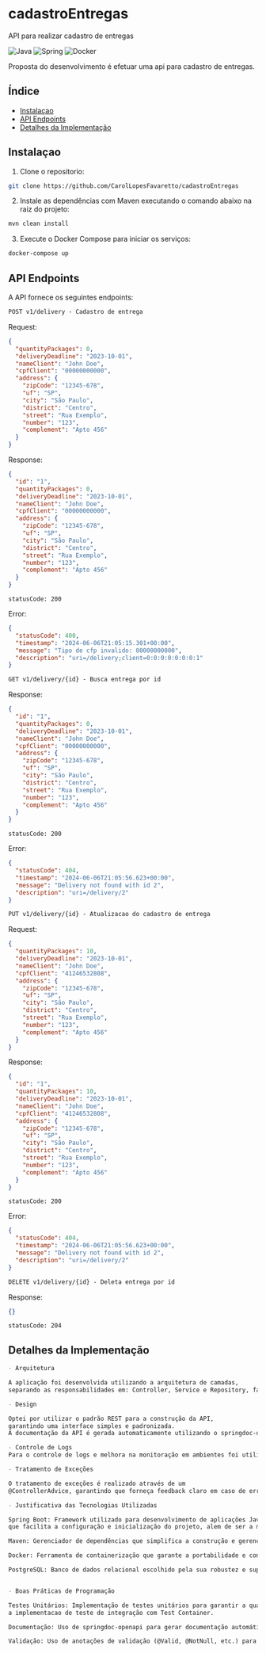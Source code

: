 # cadastroEntregas
API para realizar cadastro de entregas

![Java](https://img.shields.io/badge/java-%23ED8B00.svg?style=for-the-badge&logo=openjdk&logoColor=white)
![Spring](https://img.shields.io/badge/spring-%236DB33F.svg?style=for-the-badge&logo=spring&logoColor=white)
![Docker](https://img.shields.io/badge/Docker-D4FAFF?style=for-the-badge&logo=docker)

Proposta do desenvolvimento é efetuar uma api para cadastro de entregas.

## Índice

- [Instalaçao](#instalaçao)
- [API Endpoints](#api-endpoints)
- [Detalhes da Implementação](#detalhes-da-implementação)

## Instalaçao

1. Clone o repositorio:

```bash
git clone https://github.com/CarolLopesFavaretto/cadastroEntregas
```

2. Instale as dependências com Maven executando o comando abaixo na raiz do projeto:

```bash
mvn clean install
```

3. Execute o Docker Compose para iniciar os serviços:
    
```bash
docker-compose up
  ```

## API Endpoints
A API fornece os seguintes endpoints:


```markdown
POST v1/delivery - Cadastro de entrega
```
Request:
```json
{
  "quantityPackages": 0,
  "deliveryDeadline": "2023-10-01",
  "nameClient": "John Doe",
  "cpfClient": "00000000000",
  "address": {
    "zipCode": "12345-678",
    "uf": "SP",
    "city": "São Paulo",
    "district": "Centro",
    "street": "Rua Exemplo",
    "number": "123",
    "complement": "Apto 456"
  }
}
```

Response:
```json
{
  "id": "1",
  "quantityPackages": 0,
  "deliveryDeadline": "2023-10-01",
  "nameClient": "John Doe",
  "cpfClient": "00000000000",
  "address": {
    "zipCode": "12345-678",
    "uf": "SP",
    "city": "São Paulo",
    "district": "Centro",
    "street": "Rua Exemplo",
    "number": "123",
    "complement": "Apto 456"
  }
}
```
```
statusCode: 200
```

Error:
```json
{
  "statusCode": 400,
  "timestamp": "2024-06-06T21:05:15.301+00:00",
  "message": "Tipo de cfp invalido: 00000000000",
  "description": "uri=/delivery;client=0:0:0:0:0:0:0:1"
}
```

```markdown
GET v1/delivery/{id} - Busca entrega por id
```

Response:
```json
{
  "id": "1",
  "quantityPackages": 0,
  "deliveryDeadline": "2023-10-01",
  "nameClient": "John Doe",
  "cpfClient": "00000000000",
  "address": {
    "zipCode": "12345-678",
    "uf": "SP",
    "city": "São Paulo",
    "district": "Centro",
    "street": "Rua Exemplo",
    "number": "123",
    "complement": "Apto 456"
  }
}
```
```
statusCode: 200
```

Error:
```json
{
  "statusCode": 404,
  "timestamp": "2024-06-06T21:05:56.623+00:00",
  "message": "Delivery not found with id 2",
  "description": "uri=/delivery/2"
}
```

```markdown
PUT v1/delivery/{id} - Atualizacao do cadastro de entrega
```
Request:
```json
{
  "quantityPackages": 10,
  "deliveryDeadline": "2023-10-01",
  "nameClient": "John Doe",
  "cpfClient": "41246532808",
  "address": {
    "zipCode": "12345-678",
    "uf": "SP",
    "city": "São Paulo",
    "district": "Centro",
    "street": "Rua Exemplo",
    "number": "123",
    "complement": "Apto 456"
  }
}
```

Response:
```json
{
  "id": "1",
  "quantityPackages": 10,
  "deliveryDeadline": "2023-10-01",
  "nameClient": "John Doe",
  "cpfClient": "41246532808",
  "address": {
    "zipCode": "12345-678",
    "uf": "SP",
    "city": "São Paulo",
    "district": "Centro",
    "street": "Rua Exemplo",
    "number": "123",
    "complement": "Apto 456"
  }
}
```
```
statusCode: 200
```
Error:
```json
{
  "statusCode": 404,
  "timestamp": "2024-06-06T21:05:56.623+00:00",
  "message": "Delivery not found with id 2",
  "description": "uri=/delivery/2"
}
```

```markdown
DELETE v1/delivery/{id} - Deleta entrega por id
```

Response:
```json
{}
```
```
statusCode: 204
```

## Detalhes da Implementação
```markdown
- Arquitetura

A aplicação foi desenvolvida utilizando a arquitetura de camadas, 
separando as responsabilidades em: Controller, Service e Repository, facilita a manutenção do código e testes dos componentes.  

- Design

Optei por utilizar o padrão REST para a construção da API, 
garantindo uma interface simples e padronizada. 
A documentação da API é gerada automaticamente utilizando o springdoc-openapi.  

- Controle de Logs
Para o controle de logs e melhora na monitoração em ambientes foi utilizamos o SLF4J. 

- Tratamento de Exceções

O tratamento de exceções é realizado através de um 
@ControllerAdvice, garantindo que forneça feedback claro em caso de erros.

- Justificativa das Tecnologias Utilizadas

Spring Boot: Framework utilizado para desenvolvimento de aplicações Java, 
que facilita a configuração e inicialização do projeto, alem de ser a mais utilizada no mercado.

Maven: Gerenciador de dependências que simplifica a construção e gerenciamento do ciclo de vida do projeto.

Docker: Ferramenta de containerização que garante a portabilidade e consistência do ambiente de execução da aplicação.

PostgreSQL: Banco de dados relacional escolhido pela sua robustez e suporte a operações complexas.


- Boas Práticas de Programação

Testes Unitários: Implementação de testes unitários para garantir a qualidade e cobertura do código, assim como
a implementacao de teste de integração com Test Container.

Documentação: Uso de springdoc-openapi para gerar documentação automática da API.

Validação: Uso de anotações de validação (@Valid, @NotNull, etc.) para garantir a integridade dos dados recebidos pela API.
```